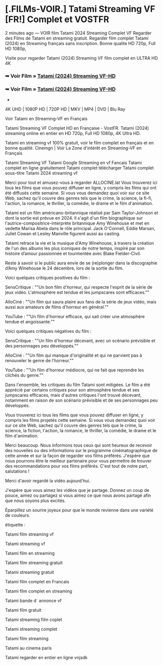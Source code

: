 #  [.FILMs-VOIR.] Tatami Streaming VF [FR!] Complet et VOSTFR

2 minutes ago — VOIR film Tatami 2024 Streaming Complet VF Regarder des Films de Tatami en streaming gratuit. Regarder film complet Tatami (2024) en Streaming français sans inscription. Bonne qualite HD 720p, Full HD 1080p,

Visite pour regarder Tatami (2024) Streaming VF film complet en ULTRA HD 4K

### ➥ Voir Film » [Tatami (2024) Streaming VF-HD](https://dmovie.fun/fr/movie/1084066/tatamiend?gthb)

### ➥ Voir Film » [Tatami (2024) Streaming VF-HD](https://dmovie.fun/fr/movie/1084066/tatamiend?gthb)

+

4K UHD | 1080P HD | 720P HD | MKV | MP4 | DVD | Blu Ray

Voir Tatami en Streaming-VF en Français

Tatami Streaming VF Complet HD en Française - VostFR. Tatami (2024) streaming online en entier en HD 720p, Full HD 1080p, 4K Ultra HD.

Tatami en streaming vf 100% gratuit, voir le film complet en français et en bonne qualité. Cinemgn | Voir La Zone d'intérêt en Streaming-VF en Français

Tatami Streaming VF Tatami Google Streaming en vf Fancais Tatami complet en ligne gratuitement Tatami complet télécharger Tatami complet sous-titre Tatami 2024 streaming vf

Merci pour tout et amusez-vous à regarder ALLOCINE.lat Vous trouverez ici tous les films que vous pouvez diffuser en ligne, y compris les films qui ont été diffusés cette semaine. Si vous vous demandez quoi voir sur ce site Web, sachez qu'il couvre des genres tels que le crime, la science, la fi-fi, l'action, la romance, le thriller, la comédie, le drame et le film d'animation.

Tatami est un film américano-britannique réalisé par Sam Taylor-Johnson et dont la sortie est prévue en 2024. Il s'agit d'un film biographique sur l'autrice-compositrice-interprète britannique Amy Winehouse et met en vedette Marisa Abela dans le rôle principal. Jack O'Connell, Eddie Marsan, Juliet Cowan et Lesley Manville figurent aussi au casting.

Tatami retrace la vie et la musique d'Amy Winehouse, à travers la création de l'un des albums les plus iconiques de notre temps, inspiré par son histoire d’amour passionnée et tourmentée avec Blake Fielder-Civil.

Reste à savoir si le public aura envie de se (re)plonger dans la discographie d’Amy Winehouse le 24 décembre, lors de la sortie du film.

Voici quelques critiques positives du film :

SensCritique : ""Un bon film d'horreur, qui respecte l'esprit de la série de jeux vidéo. L'atmosphère est tendue et les jumpscares sont efficaces.""

AlloCiné : ""Un film qui saura plaire aux fans de la série de jeux vidéo, mais aussi aux amateurs de films d'horreur en général.""

YouTube : ""Un film d'horreur efficace, qui sait créer une atmosphère tendue et angoissante.""

Voici quelques critiques négatives du film :

SensCritique : ""Un film d'horreur décevant, avec un scénario prévisible et des personnages peu développés.""

AlloCiné : ""Un film qui manque d'originalité et qui ne parvient pas à renouveler le genre de l'horreur.""

YouTube : ""Un film d'horreur médiocre, qui ne fait que reprendre les clichés du genre.""

Dans l'ensemble, les critiques du film Tatami sont mitigées. Le film a été apprécié par certains critiques pour son atmosphère tendue et ses jumpscares efficaces, mais d'autres critiques l'ont trouvé décevant, notamment en raison de son scénario prévisible et de ses personnages peu développés.

Vous trouverez ici tous les films que vous pouvez diffuser en ligne, y compris les films projetés cette semaine. Si vous vous demandez quoi voir sur ce site Web, sachez qu'il couvre des genres tels que le crime, la science, la fiction, l'action, la romance, le thriller, la comédie, le drame et le film d'animation.

Merci beaucoup. Nous informons tous ceux qui sont heureux de recevoir des nouvelles ou des informations sur le programme cinématographique de cette année et sur la façon de regarder vos films préférés. J'espère que nous pourrons être le meilleur partenaire pour vous permettre de trouver des recommandations pour vos films préférés. C'est tout de notre part, salutations !

Merci d'avoir regardé la vidéo aujourd'hui.

J'espère que vous aimez les vidéos que je partage. Donnez un coup de pouce, aimez ou partagez si vous aimez ce que nous avons partagé afin que nous soyons plus excités.

Éparpillez un sourire joyeux pour que le monde revienne dans une variété de couleurs.

étiquette :

Tatami film streaming vf

Tatami streaming vf

Tatami film en streaming

Tatami film streaming gratuit

Tatami streaming gratuit

Tatami film complet en Francais

Tatami film complet en streaming

Tatami bande d` annonce vf

Tatami film gratuit

Tatami streaming film coplet

Tatami streaming complet

Tatami film streaming

Tatami au cinema paris

Tatami regarder en entier en ligne vnjsdk

